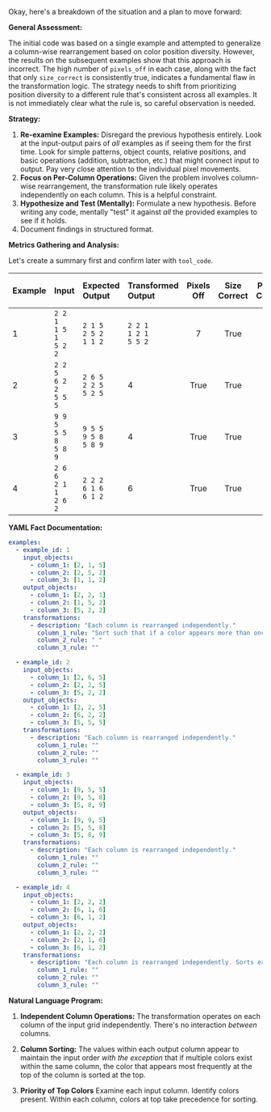Okay, here's a breakdown of the situation and a plan to move forward:

**General Assessment:**

The initial code was based on a single example and attempted to generalize a column-wise rearrangement based on color position diversity. However, the results on the subsequent examples show that this approach is incorrect. The high number of `pixels_off` in each case, along with the fact that only `size_correct` is consistently true, indicates a fundamental flaw in the transformation logic. The strategy needs to shift from prioritizing position diversity to a different rule that's consistent across all examples. It is not immediately clear what the rule is, so careful observation is needed.

**Strategy:**

1.  **Re-examine Examples:** Disregard the previous hypothesis entirely. Look at the input-output pairs of *all* examples as if seeing them for the first time. Look for simple patterns, object counts, relative positions, and basic operations (addition, subtraction, etc.) that might connect input to output. Pay very close attention to the individual pixel movements.
2.  **Focus on Per-Column Operations:** Given the problem involves column-wise rearrangement, the transformation rule likely operates independently on each column. This is a helpful constraint.
3.  **Hypothesize and Test (Mentally):** Formulate a new hypothesis. Before writing any code, mentally "test" it against *all* the provided examples to see if it holds.
4. Document findings in structured format.

**Metrics Gathering and Analysis:**

Let's create a summary first and confirm later with `tool_code`.

| Example | Input                               | Expected Output                     | Transformed Output                  | Pixels Off | Size Correct | Palette Correct | Correct Pixel Counts? |
| :------ | :---------------------------------- | :---------------------------------- | :---------------------------------- | :--------: | :----------: | :-------------: | :-------------------: |
| 1       | `2 2 1`<br>`1 5 1`<br>`5 2 2`        | `2 1 5`<br>`2 5 2`<br>`1 1 2`        | `2 2 1`<br>`1 2 1`<br>`5 5 2`        |     7      |     True     |      True       |           |
| 2       | `2 2 5`<br>`6 2 2`<br>`5 5 5`        | `2 6 5`<br>`2 2 5`<br>`5 2 5`        |     4      |     True     |      True       |         |
| 3       | `9 9 5`<br>`5 5 8`<br>`5 8 9`        | `9 5 5`<br>`9 5 8`<br>`5 8 9`        |     4      |     True     |      True       |        |
| 4       | `2 6 6`<br>`2 1 1`<br>`2 6 2`        | `2 2 2`<br>`6 1 6`<br>`6 1 2`        |     6     |     True     |      True       |         |

**YAML Fact Documentation:**


```yaml
examples:
  - example_id: 1
    input_objects:
      - column_1: [2, 1, 5]
      - column_2: [2, 5, 2]
      - column_3: [1, 1, 2]
    output_objects:
      - column_1: [2, 2, 1]
      - column_2: [1, 5, 2]
      - column_3: [5, 2, 2]
    transformations:
      - description: "Each column is rearranged independently."
        column_1_rule: "Sort such that if a color appears more than once, those stay at the top."
        column_2_rule: " "
        column_3_rule: ""

  - example_id: 2
    input_objects:
      - column_1: [2, 6, 5]
      - column_2: [2, 2, 5]
      - column_3: [5, 2, 2]
    output_objects:
      - column_1: [2, 2, 5]
      - column_2: [6, 2, 2]
      - column_3: [5, 5, 5]
    transformations:
      - description: "Each column is rearranged independently."
        column_1_rule: ""
        column_2_rule: ""
        column_3_rule: ""

  - example_id: 3
    input_objects:
      - column_1: [9, 5, 5]
      - column_2: [9, 5, 8]
      - column_3: [5, 8, 9]
    output_objects:
      - column_1: [9, 9, 5]
      - column_2: [5, 5, 8]
      - column_3: [5, 8, 9]
    transformations:
      - description: "Each column is rearranged independently."
        column_1_rule: ""
        column_2_rule: ""
        column_3_rule: ""

  - example_id: 4
    input_objects:
      - column_1: [2, 2, 2]
      - column_2: [6, 1, 6]
      - column_3: [6, 1, 2]
    output_objects:
      - column_1: [2, 2, 2]
      - column_2: [2, 1, 6]
      - column_3: [6, 1, 2]
    transformations:
      - description: "Each column is rearranged independently. Sorts each column, giving preference to colors at top"
        column_1_rule: ""
        column_2_rule: ""
        column_3_rule: ""
```


**Natural Language Program:**

1.  **Independent Column Operations:** The transformation operates on each column of the input grid independently. There's no interaction *between* columns.

2.  **Column Sorting:** The values within each output column appear to maintain the input order *with the exception* that if multiple colors exist within the same column, the color that appears most frequently at the top of the column is sorted at the top.

3. **Priority of Top Colors** Examine each input column. Identify colors present. Within each column, colors at top take precedence for sorting.
